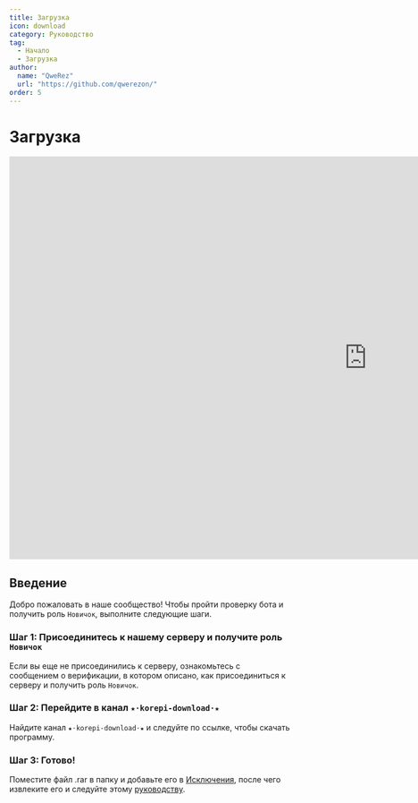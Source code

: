 ```yaml
---
title: Загрузка
icon: download
category: Руководство
tag:
  - Начало
  - Загрузка
author: 
  name: "QweRez"
  url: "https://github.com/qwerezon/"
order: 5
---
```


# Загрузка

<div class="iframe-container"><iframe width="1280" height="720" src="https://www.youtube.com/embed/Mxspp5FsVEE" title="How to download Korepi" frameborder="0" allow="accelerometer; autoplay; clipboard-write; encrypted-media; gyroscope; picture-in-picture; web-share" referrerpolicy="strict-origin-when-cross-origin" allowfullscreen></iframe></div>

## Введение

Добро пожаловать в наше сообщество! Чтобы пройти проверку бота и получить роль `Новичок`, выполните следующие шаги.

### Шаг 1: Присоединитесь к нашему серверу и получите роль `Новичок`

Если вы еще не присоединились к серверу, ознакомьтесь с сообщением о верификации, в котором описано, как присоединиться к серверу и получить роль `Новичок`.

### Шаг 2: Перейдите в канал `★⋅korepi-download⋅★`

Найдите канал `★⋅korepi-download⋅★` и следуйте по ссылке, чтобы скачать программу.

### Шаг 3: Готово!

Поместите файл .rar в папку и добавьте его в [Исключения](../guide/virus.md), после чего извлеките его и следуйте этому [руководству](../guide/getkey.md).
